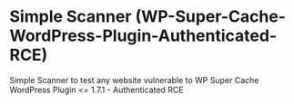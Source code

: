 # Simple Scanner (WP-Super-Cache-WordPress-Plugin-Authenticated-RCE) 

Simple Scanner to test any website vulnerable to WP Super Cache WordPress Plugin <= 1.7.1 - Authenticated RCE
